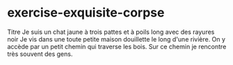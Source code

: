 # exercise-exquisite-corpse
Titre
Je suis un chat jaune à trois pattes et à poils long avec des rayures noir
Je vis dans une toute petite maison douillette le long d'une rivière. On y accède par un petit chemin qui traverse les bois. Sur ce chemin je rencontre très souvent des gens.
